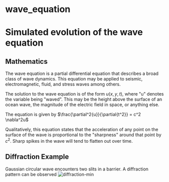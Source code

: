 # wave_equation
 
# Simulated evolution of the wave equation

## Mathematics
The wave equation is a partial differential equation that describes a broad class of wave dynamics.
This equation may be applied to seismic, electromagnetic, fluid, and stress waves among others.

The solution to the wave equation is of the form $u(x,y,t)$, where "u" denotes the variable being "waved". This may be the height above the surface of an ocean wave, the magnitude of the electric field in space, or anything else.

The equation is given by
$\frac{\partial^2{u}}{\partial{t^2}} = c^2 \nabla^2u$

Qualitatively, this equation states that the acceleration of any point on the surface of the wave is proportional to the "sharpness" around that point by $c^2$.
Sharp spikes in the wave will tend to flatten out over time.

## Diffraction Example

Gaussian circular wave encounters two slits in a barrier. A diffraction pattern can be observed
![diffraction-min](https://github.com/Turtlely/wave_equation/assets/55010651/0c4f4715-2f0b-4f19-9641-880f3a9acdfe)
